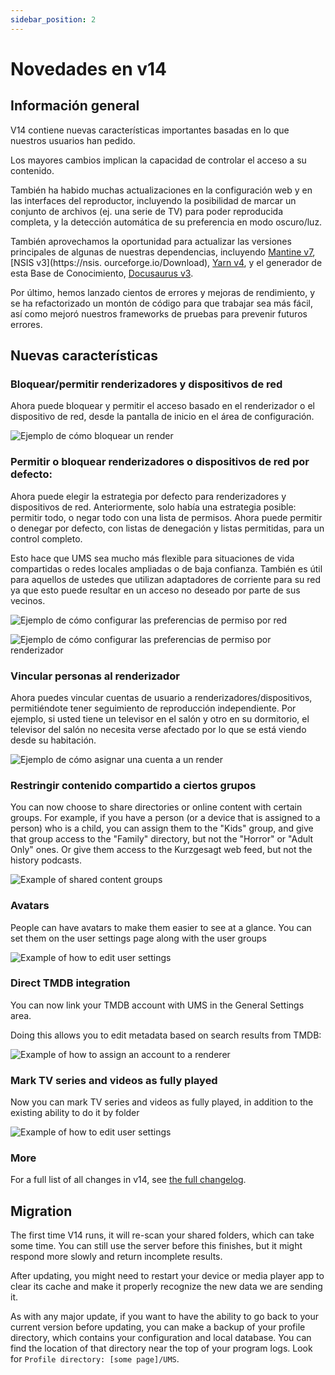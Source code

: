```yaml
---
sidebar_position: 2
---
```


# Novedades en v14

## Información general

V14 contiene nuevas características importantes basadas en lo que nuestros usuarios han pedido.

Los mayores cambios implican la capacidad de controlar el acceso a su contenido.

También ha habido muchas actualizaciones en la configuración web y en las interfaces del reproductor, incluyendo la posibilidad de marcar un conjunto de archivos (ej. una serie de TV) para poder reproducida completa, y la detección automática de su preferencia en modo oscuro/luz.

También aprovechamos la oportunidad para actualizar las versiones principales de algunas de nuestras dependencias, incluyendo [Mantine v7](https://mantine.dev/), [NSIS v3](https://nsis. ourceforge.io/Download), [Yarn v4](https://yarnpkg.com/), y el generador de esta Base de Conocimiento, [Docusaurus v3](https://docusaurus.io/).

Por último, hemos lanzado cientos de errores y mejoras de rendimiento, y se ha refactorizado un montón de código para que trabajar sea más fácil, así como mejoró nuestros frameworks de pruebas para prevenir futuros errores.

## Nuevas características

### Bloquear/permitir renderizadores y dispositivos de red

Ahora puede bloquear y permitir el acceso basado en el renderizador o el dispositivo de red, desde la pantalla de inicio en el área de configuración.

![Ejemplo de cómo bloquear un render](@site/docs/img/whats-new-in-v14-block-renderer.png)

### Permitir o bloquear renderizadores o dispositivos de red por defecto:

Ahora puede elegir la estrategia por defecto para renderizadores y dispositivos de red. Anteriormente, solo había una estrategia posible: permitir todo, o negar todo con una lista de permisos. Ahora puede permitir o denegar por defecto, con listas de denegación y listas permitidas, para un control completo.

Esto hace que UMS sea mucho más flexible para situaciones de vida compartidas o redes locales ampliadas o de baja confianza. También es útil para aquellos de ustedes que utilizan adaptadores de corriente para su red ya que esto puede resultar en un acceso no deseado por parte de sus vecinos.

![Ejemplo de cómo configurar las preferencias de permiso por red](@site/docs/img/whats-new-in-v14-network-allowblock-preference.png)

![Ejemplo de cómo configurar las preferencias de permiso por renderizador](@site/docs/img/whats-new-in-v14-renderer-allow-preference.png)

### Vincular personas al renderizador

Ahora puedes vincular cuentas de usuario a renderizadores/dispositivos, permitiéndote tener seguimiento de reproducción independiente. Por ejemplo, si usted tiene un televisor en el salón y otro en su dormitorio, el televisor del salón no necesita verse afectado por lo que se está viendo desde su habitación.

![Ejemplo de cómo asignar una cuenta a un render](@site/docs/img/whats-new-in-v14-assign-account-to-renderer.png)

### Restringir contenido compartido a ciertos grupos

You can now choose to share directories or online content with certain groups. For example, if you have a person (or a device that is assigned to a person) who is a child, you can assign them to the "Kids" group, and give that group access to the "Family" directory, but not the "Horror" or "Adult Only" ones. Or give them access to the Kurzgesagt web feed, but not the history podcasts.

![Example of shared content groups](@site/docs/img/whats-new-in-v14-shared-content-group.png)

### Avatars

People can have avatars to make them easier to see at a glance. You can set them on the user settings page along with the user groups

![Example of how to edit user settings](@site/docs/img/whats-new-in-v14-user-avatar.png)

### Direct TMDB integration

You can now link your TMDB account with UMS in the General Settings area.

Doing this allows you to edit metadata based on search results from TMDB:

![Example of how to assign an account to a renderer](@site/docs/img/whats-new-in-v14-tmdb-edit-metadata.png)

### Mark TV series and videos as fully played

Now you can mark TV series and videos as fully played, in addition to the existing ability to do it by folder

![Example of how to edit user settings](@site/docs/img/whats-new-in-v14-mark-tv-series-fully-played.png)

### More

For a full list of all changes in v14, see [the full changelog](https://github.com/UniversalMediaServer/UniversalMediaServer/blob/main/CHANGELOG.md).

## Migration

The first time V14 runs, it will re-scan your shared folders, which can take some time. You can still use the server before this finishes, but it might respond more slowly and return incomplete results.

After updating, you might need to restart your device or media player app to clear its cache and make it properly recognize the new data we are sending it.

As with any major update, if you want to have the ability to go back to your current version before updating, you can make a backup of your profile directory, which contains your configuration and local database. You can find the location of that directory near the top of your program logs. Look for `Profile directory: [some page]/UMS`.
